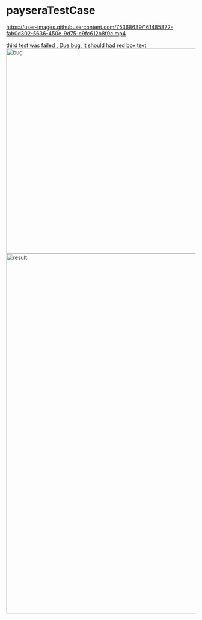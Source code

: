 # payseraTestCase


https://user-images.githubusercontent.com/75368639/161485872-fab0d302-5636-450e-9d75-e9fc612b8f9c.mp4

third test was failed , Due bug, it should had red box text
<img width="546" alt="bug" src="https://user-images.githubusercontent.com/75368639/161486764-281f2a2e-ecda-471b-a790-361a8c7cf24e.PNG">
<img width="958" alt="result" src="https://user-images.githubusercontent.com/75368639/161486778-ee6ed2b8-17bf-4687-aaae-967e59f55c23.PNG">
